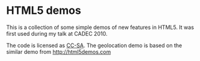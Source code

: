 # HTML5 demos
This is a collection of some simple demos of new features in HTML5. It was first used during my talk at CADEC 2010.

The code is licensed as [CC-SA](http://creativecommons.org/licenses/by-sa/2.0/). The geolocation demo is based on the similar demo from http://html5demos.com